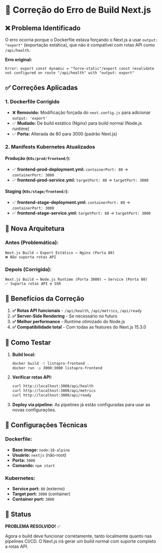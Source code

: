 # 🔧 Correção do Erro de Build Next.js

## ❌ **Problema Identificado**

O erro ocorria porque o Dockerfile estava forçando o Next.js a usar `output: "export"` (exportação estática), que não é compatível com rotas API como `/api/health`.

**Erro original:**
```
Error: export const dynamic = "force-static"/export const revalidate not configured on route "/api/health" with "output: export"
```

## ✅ **Correções Aplicadas**

### 1. **Dockerfile Corrigido**
- ❌ **Removido:** Modificação forçada do `next.config.js` para adicionar `output: 'export'`
- ✅ **Mudado:** De build estático (Nginx) para build normal (Node.js runtime)
- ✅ **Porta:** Alterada de 80 para 3000 (padrão Next.js)

### 2. **Manifests Kubernetes Atualizados**

#### Produção (`K8s/prod/frontend/`):
- ✅ **frontend-prod-deployment.yml:** `containerPort: 80` → `containerPort: 3000`
- ✅ **frontend-prod-service.yml:** `targetPort: 80` → `targetPort: 3000`

#### Staging (`K8s/stage/frontend/`):
- ✅ **frontend-stage-deployment.yml:** `containerPort: 80` → `containerPort: 3000`
- ✅ **frontend-stage-service.yml:** `targetPort: 80` → `targetPort: 3000`

## 🚀 **Nova Arquitetura**

### Antes (Problemática):
```
Next.js Build → Export Estático → Nginx (Porta 80)
❌ Não suporta rotas API
```

### Depois (Corrigida):
```
Next.js Build → Node.js Runtime (Porta 3000) → Service (Porta 80)
✅ Suporta rotas API e SSR
```

## 🎯 **Benefícios da Correção**

1. **✅ Rotas API funcionais** - `/api/health`, `/api/metrics`, `/api/ready`
2. **✅ Server-Side Rendering** - Se necessário no futuro
3. **✅ Melhor performance** - Runtime otimizado do Node.js
4. **✅ Compatibilidade total** - Com todas as features do Next.js 15.3.0

## 🧪 **Como Testar**

1. **Build local:**
   ```bash
   docker build -t listapro-frontend .
   docker run -p 3000:3000 listapro-frontend
   ```

2. **Verificar rotas API:**
   ```bash
   curl http://localhost:3000/api/health
   curl http://localhost:3000/api/metrics
   curl http://localhost:3000/api/ready
   ```

3. **Deploy via pipeline:** As pipelines já estão configuradas para usar as novas configurações.

## 🔧 **Configurações Técnicas**

### Dockerfile:
- **Base image:** `node:18-alpine`
- **Usuário:** `nextjs` (não-root)
- **Porta:** `3000`
- **Comando:** `npm start`

### Kubernetes:
- **Service port:** `80` (externo)
- **Target port:** `3000` (container)
- **Container port:** `3000`

## 🎉 **Status**

**PROBLEMA RESOLVIDO!** ✅

Agora o build deve funcionar corretamente, tanto localmente quanto nas pipelines CI/CD. O Next.js irá gerar um build normal com suporte completo a rotas API.
